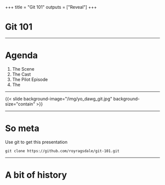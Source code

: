 +++
title = "Git 101"
outputs = ["Reveal"]
+++

# Git 101

---

# Agenda

1. The Scene
2. The Cast
3. The Pilot Episode
4. The 

---

{{< slide background-image="/img/yo_dawg_git.jpg"  background-size="contain" >}}

---
# So meta

Use git to get this presentation

```
git clone https://github.com/royragsdale/git-101.git
```

---
# A bit of history


